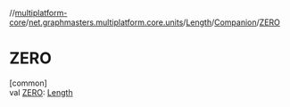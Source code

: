 //[multiplatform-core](../../../../index.md)/[net.graphmasters.multiplatform.core.units](../../index.md)/[Length](../index.md)/[Companion](index.md)/[ZERO](-z-e-r-o.md)

# ZERO

[common]\
val [ZERO](-z-e-r-o.md): [Length](../index.md)

